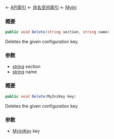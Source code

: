 ← [API索引](Api-Index) ← [命名空间索引](Namespace-Index) ← [MyIni](VRage.Game.ModAPI.Ingame.Utilities.MyIni)

### 概要

```csharp
public void Delete(string section, string name)
```

Deletes the given configuration key.

### 参数

* [string](https://docs.microsoft.com/en-us/dotnet/api/System.String?view=netframework-4.6) section
* [string](https://docs.microsoft.com/en-us/dotnet/api/System.String?view=netframework-4.6) name
### 概要

```csharp
public void Delete(MyIniKey key)
```

Deletes the given configuration key.

### 参数

* [MyIniKey](VRage.Game.ModAPI.Ingame.Utilities.MyIniKey) key
